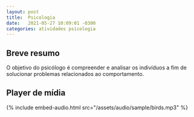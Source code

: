 ```yaml
---
layout: post
title:  Psicologia
date:   2021-05-27 10:09:01 -0300
categories: atividades psicologia
---
```


## Breve resumo
O objetivo do psicólogo é compreender e analisar os indivíduos a fim de solucionar problemas relacionados ao comportamento.

## Player de mídia
{% include embed-audio.html src="/assets/audio/sample/birds.mp3" %}
